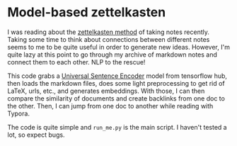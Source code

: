 # Model-based zettelkasten

I was reading about the [zettelkasten method](https://zettelkasten.de/) of
taking notes recently. Taking some time to think about connections between
different notes seems to me to be quite useful in order to generate new ideas. 
However, I'm quite lazy at this point to go through my archive of markdown notes
and connect them to each other. NLP to the rescue! 

This code grabs a [Universal Sentence
Encoder](https://www.tensorflow.org/hub/tutorials/semantic_similarity_with_tf_hub_universal_encoder)
model from tensorflow hub, then loads the markdown files, does some light
preprocessing to get rid of LaTeX, urls, etc., and generates embeddings. With
those, I can then compare the similarity of documents and create backlinks from
one doc to the other. Then, I can jump from one doc to another while reading
with Typora.


The code is quite simple and `run_me.py` is the main script. I haven't tested a
lot, so expect bugs. 
